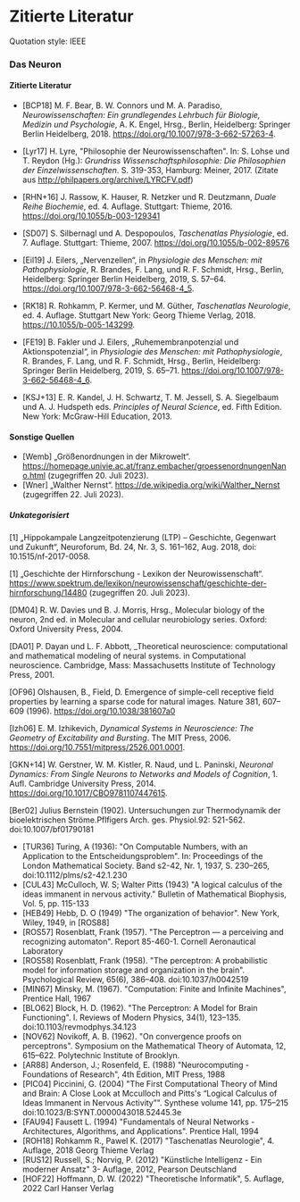 # Zitierte Literatur

Quotation style: IEEE

### Das Neuron

#### Zitierte Literatur
- [BCP18] M. F. Bear, B. W. Connors und M. A. Paradiso, _Neurowissenschaften: Ein grundlegendes Lehrbuch für Biologie, Medizin und Psychologie_, A. K. Engel, Hrsg., Berlin, Heidelberg: Springer Berlin Heidelberg, 2018. https://doi.org/10.1007/978-3-662-57263-4.

- [Lyr17] H. Lyre, "Philosophie der Neurowissenschaften". In: S. Lohse und T. Reydon (Hg.): _Grundriss Wissenschaftsphilosophie: Die Philosophien der Einzelwissenschaften_. S. 319-353, Hamburg: Meiner, 2017. (Zitate aus http://philpapers.org/archive/LYRCFV.pdf)

- [RHN+16] J. Rassow, K. Hauser, R. Netzker und R. Deutzmann, _Duale Reihe Biochemie_, ed. 4. Auflage. Stuttgart: Thieme, 2016. https://doi.org/10.1055/b-003-129341

- [SD07] S. Silbernagl und A. Despopoulos, _Taschenatlas Physiologie_, ed. 7. Auflage. Stuttgart: Thieme, 2007. https://doi.org/10.1055/b-002-89576

- [Eil19] J. Eilers, „Nervenzellen“, in _Physiologie des Menschen: mit Pathophysiologie_, R. Brandes, F. Lang, und R. F. Schmidt, Hrsg., Berlin, Heidelberg: Springer Berlin Heidelberg, 2019, S. 57–64. https://doi.org/10.1007/978-3-662-56468-4_5.

 - [RK18] R. Rohkamm, P. Kermer, und M. Güther, _Taschenatlas Neurologie_, ed. 4. Auflage. Stuttgart New York: Georg Thieme Verlag, 2018. https://10.1055/b-005-143299.

- [FE19] B. Fakler und J. Eilers, „Ruhemembranpotenzial und Aktionspotenzial“, in _Physiologie des Menschen: mit Pathophysiologie_, R. Brandes, F. Lang, und R. F. Schmidt, Hrsg., Berlin, Heidelberg: Springer Berlin Heidelberg, 2019, S. 65–71. https://doi.org/10.1007/978-3-662-56468-4_6.

- [KSJ+13]  E. R. Kandel, J. H. Schwartz, T. M. Jessell, S. A. Siegelbaum und A. J. Hudspeth eds. _Principles of Neural Science_, ed. Fifth Edition. New York: McGraw-Hill Education, 2013.


#### Sonstige Quellen
 - [Wemb] „Größenordnungen in der Mikrowelt“. https://homepage.univie.ac.at/franz.embacher/groessenordnungenNano.html (zugegriffen 20. Juli 2023).
 - [Wner] „Walther Nernst“. https://de.wikipedia.org/wiki/Walther_Nernst (zugegriffen 22. Juli 2023).


##### Unkategorisiert

[1] „Hippokampale Langzeitpotenzierung (LTP) – Geschichte, Gegenwart und Zukunft“, Neuroforum, Bd. 24, Nr. 3, S. 161–162, Aug. 2018, doi: 10.1515/nf-2017-0058.

[1] „Geschichte der Hirnforschung - Lexikon der Neurowissenschaft“. https://www.spektrum.de/lexikon/neurowissenschaft/geschichte-der-hirnforschung/14480 (zugegriffen 20. Juli 2023).

[DM04] R. W. Davies und B. J. Morris, Hrsg., Molecular biology of the neuron, 2nd ed. in Molecular and cellular neurobiology series. Oxford: Oxford University Press, 2004.


[DA01] P. Dayan und L. F. Abbott, _Theoretical neuroscience: computational and mathematical modeling of neural systems. in Computational neuroscience. Cambridge, Mass: Massachusetts Institute of Technology Press, 2001.

[OF96] Olshausen, B., Field, D. Emergence of simple-cell receptive field properties by learning a sparse code for natural images. Nature 381, 607–609 (1996). https://doi.org/10.1038/381607a0



[Izh06] E. M. Izhikevich, _Dynamical Systems in Neuroscience: The Geometry of Excitability and Bursting_. The MIT Press, 2006. https://doi.org/10.7551/mitpress/2526.001.0001.

[GKN+14] W. Gerstner, W. M. Kistler, R. Naud, und L. Paninski, _Neuronal Dynamics: From Single Neurons to Networks and Models of Cognition_, 1. Aufl. Cambridge University Press, 2014. https://doi.org/10.1017/CBO9781107447615.

[Ber02] Julius Bernstein (1902). Untersuchungen zur Thermodynamik der bioelektrischen Ströme.Pflfigers Arch. ges. Physiol.92: 521-562. doi:10.1007/bf01790181


 - [TUR36] Turing, A (1936): "On Computable Numbers, with an Application to the Entscheidungsproblem". In: Proceedings of the London Mathematical Society. Band s2-42, Nr. 1, 1937, S. 230–265, doi:10.1112/plms/s2-42.1.230
 - [CUL43] McCulloch, W. S; Walter Pitts (1943) "A logical calculus of the ideas immanent in nervous activity." Bulletin of Mathematical Biophysis, Vol. 5, pp. 115-133
 - [HEB49] Hebb, D. O (1949) "The organization of behavior". New York, Wiley, 1949, in [ROS88]
 - [ROS57] Rosenblatt, Frank (1957). "The Perceptron — a perceiving and recognizing automaton". Report 85-460-1. Cornell Aeronautical Laboratory
 - [ROS58] Rosenblatt, Frank (1958). "The perceptron: A probabilistic model for information storage and organization in the brain". Psychological Review, 65(6), 386–408. doi:10.1037/h0042519
 - [MIN67] Minsky, M. (1967). "Computation: Finite and Infinite Machines", Prentice Hall, 1967
 - [BLO62] Block, H. D. (1962). "The Perceptron: A Model for Brain Functioning". I. Reviews of Modern Physics, 34(1), 123–135. doi:10.1103/revmodphys.34.123
 - [NOV62] Novikoff, A. B. (1962). "On convergence proofs on perceptrons". Symposium on the Mathematical Theory of Automata, 12, 615–622. Polytechnic Institute of Brooklyn.
 - [AR88] Anderson, J.; Rosenfeld, E. (1988) "Neurocomputing - Foundations of Research", 4th Edition, MIT Press, 1988
 - [PIC04] Piccinini, G. (2004) "The First Computational Theory of Mind and Brain: A Close Look at Mcculloch and Pitts's “Logical Calculus of Ideas Immanent in Nervous Activity”". Synthese volume 141, pp. 175–215 doi:10.1023/B:SYNT.0000043018.52445.3e 
 - [FAU94] Fausett L. (1994) "Fundamentals of Neural Networks - Architectures, Algorithms, and Applications". Prentice Hall, 1994
 - [ROH18]  Rohkamm R., Pawel K. (2017) "Taschenatlas Neurologie", 4. Auflage, 2018 Georg Thieme Verlag
 - [RUS12] Russell, S.; Norvig, P. (2012) "Künstliche Intelligenz - Ein moderner Ansatz" 3- Auflage, 2012, Pearson Deutschland
 - [HOF22] Hoffmann, D. W. (2022) "Theoretische Informatik", 5. Auflage, 2022 Carl Hanser Verlag


